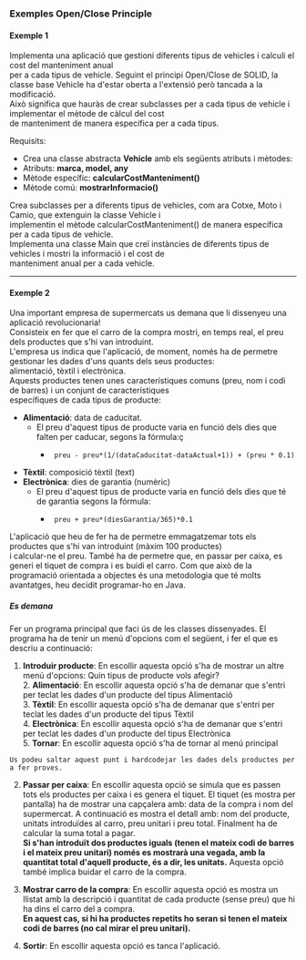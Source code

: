 ### Exemples Open/Close Principle

#### Exemple 1
Implementa una aplicació que gestioni diferents tipus de vehicles i calculi el cost del manteniment anual  
per a cada tipus de vehicle. Seguint el principi Open/Close de SOLID, 
la classe base Vehicle ha d'estar oberta a l'extensió però tancada a la modificació.  
Això significa que hauràs de crear subclasses per a cada tipus de vehicle i implementar el mètode de càlcul del cost  
de manteniment de manera específica per a cada tipus.  

Requisits:  
 - Crea una classe abstracta __Vehicle__ amb els següents atributs i mètodes: 
 - Atributs: __marca, model, any__
 - Mètode específic: __calcularCostManteniment()__
 - Mètode comú: __mostrarInformacio()__

Crea subclasses per a diferents tipus de vehicles, com ara Cotxe, Moto i Camio, que extenguin la classe Vehicle i  
implementin el mètode calcularCostManteniment() de manera específica per a cada tipus de vehicle.  
Implementa una classe Main que creï instàncies de diferents tipus de vehicles i mostri la informació i el cost de  
manteniment anual per a cada vehicle.  

<hr>

#### Exemple 2  

Una important empresa de supermercats us demana que li dissenyeu una aplicació revolucionaria!  
Consisteix en fer que el carro de la compra mostri, en temps real, el preu dels productes que s'hi van introduint.  
L'empresa us indica que l'aplicació, de moment, només ha de permetre gestionar les dades d'uns quants dels seus productes:  
alimentació, tèxtil i electrònica.   
Aquests productes tenen unes característiques comuns (preu, nom i codi de barres) i un conjunt de característiques  
específiques de cada tipus de producte: 
 - __Alimentació__: data de caducitat.  
   - El preu d'aquest tipus de producte varia en funció dels dies que falten per caducar, segons la fórmula:ç 
     -      preu - preu*(1/(dataCaducitat-dataActual+1)) + (preu * 0.1)
 - __Tèxtil__: composició tèxtil (text)  
 - __Electrònica__: dies de garantia (numèric)  
   - El preu d'aquest tipus de producte varia en funció dels dies que té de garantia segons la fórmula:
     -      preu + preu*(diesGarantia/365)*0.1
     
L'aplicació que heu de fer ha de permetre emmagatzemar tots els productes que s'hi van introduint (màxim 100 productes)  
i calcular-ne el preu. També ha de permetre que, en passar per caixa, es generi el tiquet de compra i es buidi el carro.
Com que això de la programació orientada a objectes és una metodologia que té molts avantatges, heu decidit programar-ho en Java.

##### Es demana 

   Fer un programa principal que faci ús de les classes dissenyades. El programa ha de tenir un menú d'opcions com el següent,
   i fer el que es descriu a continuació:
   1. __Introduir producte__: En escollir aquesta opció s'ha de mostrar un altre
      menú d'opcions: Quin tipus de producte vols afegir?  
      2. __Alimentació__: En escollir aquesta opció s'ha de demanar que
         s'entri per teclat les dades d'un producte del tipus Alimentació  
      3. __Tèxtil__: En escollir aquesta opció s'ha de demanar que s'entri
         per teclat les dades d'un producte del tipus Tèxtil  
      4. __Electrònica__: En escollir aquesta opció s'ha de demanar que
         s'entri per teclat les dades d'un producte del tipus Electrònica  
      5. __Tornar__: En escollir aquesta opció s'ha de tornar al menú principal  
      
    Us podeu saltar aquest punt i hardcodejar les dades dels productes per a fer proves.
      
   2. __Passar per caixa__: En escollir aquesta opció se simula que es passen tots els productes per caixa i es genera el tiquet. 
      El tiquet (es mostra per pantalla) ha de mostrar una capçalera amb: data de la compra i nom del supermercat. A continuació es
      mostra el detall amb: nom del producte, unitats introduïdes al carro, preu unitari i preu total. Finalment ha de calcular la suma
      total a pagar.  
      __Si s'han introduït dos productes iguals (tenen el mateix codi de barres i el mateix preu unitari) només es mostrarà una
      vegada, amb la quantitat total d'aquell producte, és a dir, les unitats.__
      Aquesta opció també implica buidar el carro de la compra.
   
   3. __Mostrar carro de la compra__: En escollir aquesta opció es mostra un llistat amb la descripció i quantitat de cada producte (sense preu) que hi
      ha dins el carro del a compra.  
     __En aquest cas, si hi ha productes repetits ho seran si tenen el mateix codi de barres (no cal mirar el
     preu unitari).__
   
   4. __Sortir__: En escollir aquesta opció es tanca l'aplicació.